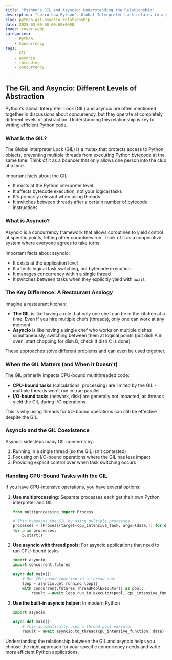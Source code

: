 ```yaml
---
title: "Python's GIL and Asyncio: Understanding the Relationship"
description: "Learn how Python's Global Interpreter Lock relates to asyncio concurrency and when to use each approach"
slug: python-gil-asyncio-relationship
date: 2025-03-09 00:00:00+0000
image: cover.webp
categories:
    - Python
    - Concurrency
tags:
    - GIL
    - asyncio
    - threading
    - concurrency
---
```


## The GIL and Asyncio: Different Levels of Abstraction

Python's Global Interpreter Lock (GIL) and asyncio are often mentioned together in discussions about concurrency, but they operate at completely different levels of abstraction. Understanding this relationship is key to writing efficient Python code.

### What is the GIL?

The Global Interpreter Lock (GIL) is a mutex that protects access to Python objects, preventing multiple threads from executing Python bytecode at the same time. Think of it as a bouncer that only allows one person into the club at a time.

Important facts about the GIL:

- It exists at the Python interpreter level
- It affects bytecode execution, not your logical tasks
- It's primarily relevant when using threads
- It switches between threads after a certain number of bytecode instructions

### What is Asyncio?

Asyncio is a concurrency framework that allows coroutines to yield control at specific points, letting other coroutines run. Think of it as a cooperative system where everyone agrees to take turns.

Important facts about asyncio:

- It exists at the application level
- It affects logical task switching, not bytecode execution
- It manages concurrency within a single thread
- It switches between tasks when they explicitly yield with `await`

### The Key Difference: A Restaurant Analogy

Imagine a restaurant kitchen:

- **The GIL** is like having a rule that only one chef can be in the kitchen at a time. Even if you hire multiple chefs (threads), only one can work at any moment.
- **Asyncio** is like having a single chef who works on multiple dishes simultaneously, switching between them at logical points (put dish A in oven, start chopping for dish B, check if dish C is done).

These approaches solve different problems and can even be used together.

### When the GIL Matters (and When It Doesn't)

The GIL primarily impacts CPU-bound multithreaded code:

- **CPU-bound tasks** (calculations, processing) are limited by the GIL - multiple threads won't run in true parallel
- **I/O-bound tasks** (network, disk) are generally not impacted, as threads yield the GIL during I/O operations

This is why using threads for I/O-bound operations can still be effective despite the GIL.

### Asyncio and the GIL Coexistence

Asyncio sidesteps many GIL concerns by:

1. Running in a single thread (so the GIL isn't contested)
2. Focusing on I/O-bound operations where the GIL has less impact
3. Providing explicit control over when task switching occurs

### Handling CPU-Bound Tasks with the GIL

If you have CPU-intensive operations, you have several options:

1. **Use multiprocessing**: Separate processes each get their own Python interpreter and GIL
   ```python
   from multiprocessing import Process
   
   # This bypasses the GIL by using multiple processes
   processes = [Process(target=cpu_intensive_task, args=(data,)) for data in chunks]
   for p in processes:
       p.start()
   ```

2. **Use asyncio with thread pools**: For asyncio applications that need to run CPU-bound tasks
   ```python
   import asyncio
   import concurrent.futures
   
   async def main():
       # Run CPU-bound function in a thread pool
       loop = asyncio.get_running_loop()
       with concurrent.futures.ThreadPoolExecutor() as pool:
           result = await loop.run_in_executor(pool, cpu_intensive_function, data)
   ```

3. **Use the built-in asyncio helper**: In modern Python
   ```python
   import asyncio
   
   async def main():
       # This automatically uses a thread pool executor
       result = await asyncio.to_thread(cpu_intensive_function, data)
   ```

Understanding the relationship between the GIL and asyncio helps you choose the right approach for your specific concurrency needs and write more efficient Python applications.
